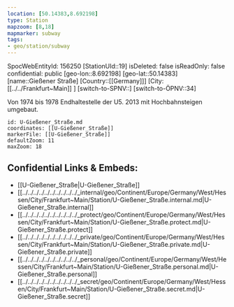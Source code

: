 ```yaml
---
location: [50.14383,8.692198]
type: Station 
mapzoom: [8,18] 
mapmarker: subway 
tags:
- geo/station/subway
---
```

SpocWebEntityId: 156250
[StationUId::19]
isDeleted: false
isReadOnly: false
confidential: public
[geo-lon::8.692198]
[geo-lat::50.14383]
[name::Gießener Straße]
[Country::[[Germany]]]
[City:[[../../Frankfurt~Main]] ]
[switch-to-SPNV::]
[switch-to-ÖPNV::34]

Von 1974 bis 1978 Endhaltestelle der U5. 2013 mit Hochbahnsteigen umgebaut.

```leaflet
id: U-Gießener_Straße.md
coordinates: [[U-Gießener_Straße]]
markerFile: [[U-Gießener_Straße]]
defaultZoom: 11 
maxZoom: 18
```


## Confidential Links & Embeds: 
- [[U-Gießener_Straße|U-Gießener_Straße]] 
- [[../../../../../../../../../../_internal/geo/Continent/Europe/Germany/West/Hessen/City/Frankfurt~Main/Station/U-Gießener_Straße.internal.md|U-Gießener_Straße.internal]] 
- [[../../../../../../../../../../_protect/geo/Continent/Europe/Germany/West/Hessen/City/Frankfurt~Main/Station/U-Gießener_Straße.protect.md|U-Gießener_Straße.protect]] 
- [[../../../../../../../../../../_private/geo/Continent/Europe/Germany/West/Hessen/City/Frankfurt~Main/Station/U-Gießener_Straße.private.md|U-Gießener_Straße.private]] 
- [[../../../../../../../../../../_personal/geo/Continent/Europe/Germany/West/Hessen/City/Frankfurt~Main/Station/U-Gießener_Straße.personal.md|U-Gießener_Straße.personal]] 
- [[../../../../../../../../../../_secret/geo/Continent/Europe/Germany/West/Hessen/City/Frankfurt~Main/Station/U-Gießener_Straße.secret.md|U-Gießener_Straße.secret]] 
